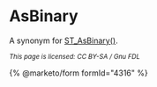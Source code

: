 # AsBinary

A synonym for [ST\_AsBinary()](st_asbinary.md).

<sub>_This page is licensed: CC BY-SA / Gnu FDL_</sub>

{% @marketo/form formId="4316" %}
